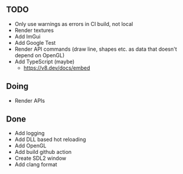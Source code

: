 ## TODO
- Only use warnings as errors in CI build, not local
- Render textures
- Add ImGui
- Add Google Test
- Render API commands (draw line, shapes etc. as data that doesn't depend on OpenGL)
- Add TypeScript (maybe)
  - https://v8.dev/docs/embed

## Doing
- Render APIs

## Done
- Add logging
- Add DLL based hot reloading
- Add OpenGL
- Add build github action
- Create SDL2 window
- Add clang format
